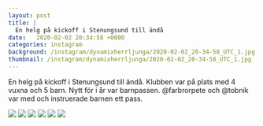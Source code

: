 ```yaml
---
layout: post
title: |
  En helg på kickoff i Stenungsund till ändå
date:   2020-02-02 20:34:58 +0000
categories: instagram
background: /instagram/dynamixherrljunga/2020-02-02_20-34-58_UTC_1.jpg
thumbnail: /instagram/dynamixherrljunga/2020-02-02_20-34-58_UTC_1.jpg
---
```

En helg på kickoff i Stenungsund till ändå. Klubben var på plats med 4 vuxna och 5 barn. Nytt för i år var barnpassen. @farbrorpete och @tobnik var med och instruerade barnen ett pass. 



<img src='/www-dynamix-herrljunga/instagram/dynamixherrljunga/2020-02-02_20-34-58_UTC_1.jpg' class='img-fluid' />


<img src='/www-dynamix-herrljunga/instagram/dynamixherrljunga/2020-02-02_20-34-58_UTC_2.jpg' class='img-fluid' />


<img src='/www-dynamix-herrljunga/instagram/dynamixherrljunga/2020-02-02_20-34-58_UTC_3.jpg' class='img-fluid' />


<img src='/www-dynamix-herrljunga/instagram/dynamixherrljunga/2020-02-02_20-34-58_UTC_4.jpg' class='img-fluid' />


<img src='/www-dynamix-herrljunga/instagram/dynamixherrljunga/2020-02-02_20-34-58_UTC_5.jpg' class='img-fluid' />


<img src='/www-dynamix-herrljunga/instagram/dynamixherrljunga/2020-02-02_20-34-58_UTC_6.jpg' class='img-fluid' />
